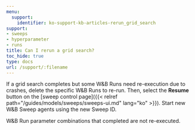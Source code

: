 ```yaml
---
menu:
  support:
    identifier: ko-support-kb-articles-rerun_grid_search
support:
- sweeps
- hyperparameter
- runs
title: Can I rerun a grid search?
toc_hide: true
type: docs
url: /support/:filename
---
```


If a grid search completes but some W&B Runs need re-execution due to crashes, delete the specific W&B Runs to re-run. Then, select the **Resume** button on the [sweep control page]({{< relref path="/guides/models/sweeps/sweeps-ui.md" lang="ko" >}}). Start new W&B Sweep agents using the new Sweep ID.

W&B Run parameter combinations that completed are not re-executed.
